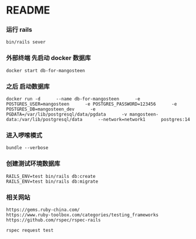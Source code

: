 # README

### 运行 rails

```
bin/rails sever
```

### 外部终端 先启动 docker 数据库

```
docker start db-for-mangosteen
```

### 之后 启动数据库

```
docker run -d      --name db-for-mangosteen      -e POSTGRES_USER=mangosteen      -e POSTGRES_PASSWORD=123456      -e POSTGRES_DB=mangosteen_dev      -e PGDATA=/var/lib/postgresql/data/pgdata      -v mangosteen-data:/var/lib/postgresql/data      --network=network1      postgres:14
```

### 进入啰嗦模式

```
bundle --verbose
```

### 创建测试环境数据库

```
RAILS_ENV=test bin/rails db:create
RAILS_ENV=test bin/rails db:migrate
```

### 相关网站

```
https://gems.ruby-china.com/
https://www.ruby-toolbox.com/categories/testing_frameworks
https://github.com/rspec/rspec-rails

rspec request test
```
